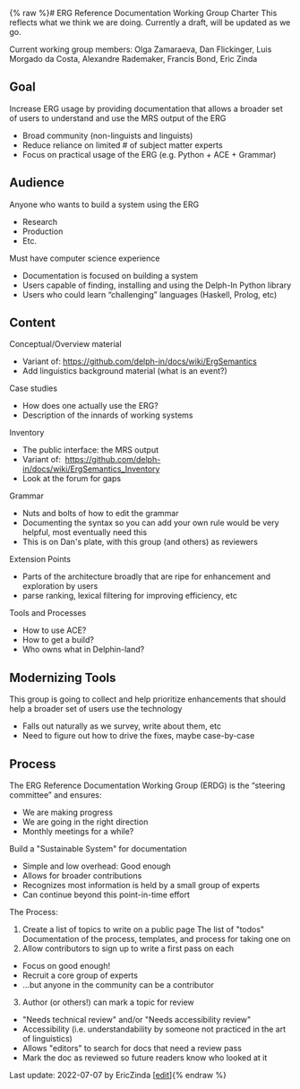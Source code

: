 {% raw %}# ERG Reference Documentation Working Group Charter
This reflects what we think we are doing. Currently a draft, will be updated as we go.

Current working group members: Olga Zamaraeva, Dan Flickinger, Luis Morgado da Costa, Alexandre Rademaker, Francis Bond, Eric Zinda

## Goal
Increase ERG usage by providing documentation that allows a broader set of users to understand and use the MRS output of the ERG
- Broad community (non-linguists and linguists)
- Reduce reliance on limited # of subject matter experts
- Focus on practical usage of the ERG (e.g. Python + ACE + Grammar)

## Audience
Anyone who wants to build a system using the ERG
- Research
- Production
- Etc.

Must have computer science experience
- Documentation is focused on building a system
- Users capable of finding, installing and using the Delph-In Python library
- Users who could learn “challenging” languages (Haskell, Prolog, etc)

## Content
Conceptual/Overview material
- Variant of: https://github.com/delph-in/docs/wiki/ErgSemantics
- Add linguistics background material (what is an event?)

Case studies
- How does one actually use the ERG?
- Description of the innards of working systems

Inventory
- The public interface: the MRS output
- Variant of:  https://github.com/delph-in/docs/wiki/ErgSemantics_Inventory
- Look at the forum for gaps 

Grammar
- Nuts and bolts of how to edit the grammar
- Documenting the syntax so you can add your own rule would be very helpful, most eventually need this
- This is on Dan's plate, with this group (and others) as reviewers

Extension Points
- Parts of the architecture broadly that are ripe for enhancement and exploration by users
- parse ranking, lexical filtering for improving efficiency, etc

Tools and Processes
- How to use ACE?
- How to get a build?
- Who owns what in Delphin-land?

## Modernizing Tools
This group is going to collect and help prioritize enhancements that should help a broader set of users use the technology
- Falls out naturally as we survey, write about them, etc
- Need to figure out how to drive the fixes, maybe case-by-case

## Process
The ERG Reference Documentation Working Group (ERDG) is the “steering committee” and ensures:
- We are making progress
- We are going in the right direction
- Monthly meetings for a while?

Build a "Sustainable System" for documentation
- Simple and low overhead: Good enough
- Allows for broader contributions 
- Recognizes most information is held by a small group of experts
- Can continue beyond this point-in-time effort

The Process:
1. Create a list of topics to write on a public page
The list of "todos"
Documentation of the process, templates, and process for taking one on 
2. Allow contributors to sign up to write a first pass on each 
- Focus on good enough!
- Recruit a core group of experts
- …but anyone in the community can be a contributor

3. Author (or others!) can mark a topic for review
- "Needs technical review" and/or "Needs accessibility review"
- Accessibility (i.e. understandability by someone not practiced in the art of linguistics)
- Allows "editors" to search for docs that need a review pass
- Mark the doc as reviewed so future readers know who looked at it

Last update: 2022-07-07 by EricZinda [[edit](https://github.com/delph-in/docs/wiki/ERDWCharter/_edit)]{% endraw %}